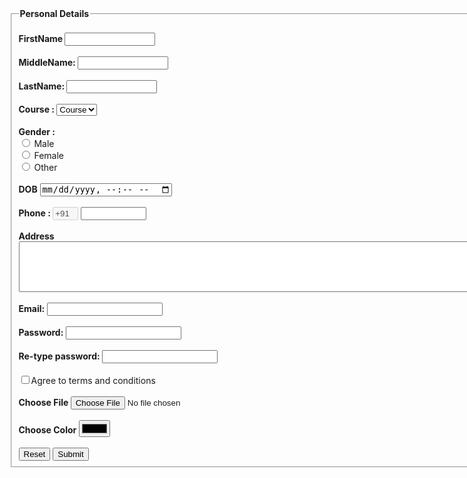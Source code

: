 
<!DOCTYPE html>
<html lang="en">
<head>
    <meta charset="UTF-8">
    <meta http-equiv="X-UA-Compatible" content="IE=edge">
    <meta name="viewport" content="width=device-width, initial-scale=1.0">
    <title>Document</title>
</head>
<body>
        <form>     
        <fieldset>
            <legend><b>Personal Details </b></legend> <br> 
            <b> <label> FirstName </label>  </b>       
        <input type="text" name="firstname" size="15"/> <br> <br>  
        <b> <label> MiddleName: </label> </b>     
        <input type="text" name="middlename" size="15"/> <br> <br>  
        <b> <label> LastName: </label> </b>        
        <input type="text" name="lastname" size="15"/> <br> <br>  
        <label>   
       <b> Course :  </b>  
        </label>   
        <select>  
        <option value="Course">Course</option>  
        <option value="BCA">BCA</option>  
        <option value="BBA">BBA</option> 
        <option value="B.com">B.com</option> 
        <option value="B.Tech">B.Tech</option>  
        <option value="MBA">MBA</option>  
        <option value="MCA">MCA</option>  
        <option value="M.Tech">M.Tech</option>
        <option value="M.Phil">M.Phil</option>
        <option value="PhD">PhD</option>  
        </select>  
        <br>  
        <br>  
        <label>   
        <b>Gender :</b>  
        </label for="gender" ><br>  
        <input type="radio" name="gender"/> Male <br>  
        <input type="radio" name="gender"/> Female <br>  
        <input type="radio" name="gender"/> Other  
        <br>  
        <br>  
         <b> <label >DOB</label></b>
          <input type="datetime-local" name="" id="">
          <br> <br>
        <label>   
       <b> Phone : </b> 
        </label>  
        <input type="text" name="country code"  value="+91" size="2" disabled/>   
        <input type="tel" name="phone" maxlength="10"  size="10"/> <br> <br>  
        <b><label for="">Address </label></b>
        <br>  
        <textarea cols="90" rows="5" value="address">  
        </textarea>  
        <br> <br>  
        <b> <label>Email:</label> </b>
        <input type="email" id="email" name="email"/> <br>    
        <br>  
       <b> <label for="">Password:</label> </b>
        <input type="Password" id="pass" name="pass"> <br>   
        <br>  
        <b> <label for="">Re-type password:</label> </b>
        <input type="Password" id="repass" name="repass"> <br> <br>
        <input type="checkbox" name="" id="">Agree to terms and conditions
        <br><br>
        <b> <label for="">Choose File</label> </b>
        <input type="file" name="" id="">
        <br><br>
        <b> <label for="">Choose Color</label> </b>
        <input type="color" name="" id="">
        <br><br>
        <input type="reset" value="Reset"/> 
        <input type="button" value="Submit"/>  
        </fieldset>
        </form>  
</body>
</html>
